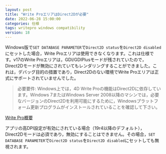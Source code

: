 ```yaml
---
layout: post
title: "Write ProエリアはDirect2Dが必要"
date: 2022-06-28 15:00:00
categories: 仕様
tags: writepro windows compatibility 
version: 18
---
```


Windows版で`SET DATABASE PARAMETER`で`Direct2D status`を`Direct2D disabled`にセットした場合，Write Proエリアは使用できなくなります。これは仕様です。v17のWrite Proエリアは，GDI/GDIPlusモードが残されていたので，Direct2Dモードが無効にされていてもレンダリングすることができました。これは，デバッグ目的の措置であり，Direct2Dのない環境でWrite Proエリアは正式にサポートされていませんでした。

> 必要要件: Windows上では，4D Write Proの機能はDirect2Dに依存しています。Windows 7またはWindows Server 2008以降のマシンでは，必要なバージョンのDirect2Dを利用可能にするために，Windowsプラットフォーム更新プログラムがインストールされていることを確認して下さい。

<i class="fa fa-external-link" aria-hidden="true"></i> [Write Pro概要](https://doc.4d.com/4Dv17/4D/17/Presentation.200-3726279.ja.html)  

アプリの高DPI設定が有効にされている場合（19r4以降のデフォルト），Direct2Dモードは必須であり，無効にすることはできません。その場合，`SET DATABASE PARAMETER`で`Direct2D status`を`Direct2D disabled`にセットしても無視されます。

